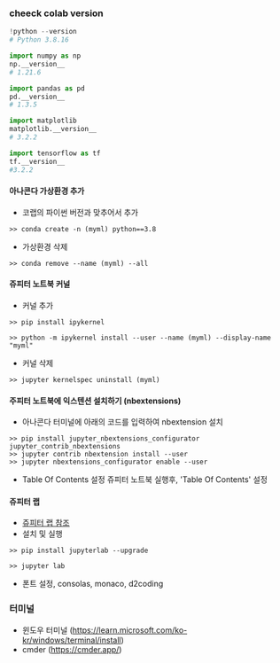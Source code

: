 ### cheeck colab version

```python
!python --version
# Python 3.8.16

import numpy as np
np.__version__
# 1.21.6

import pandas as pd
pd.__version__
# 1.3.5

import matplotlib 
matplotlib.__version__
# 3.2.2

import tensorflow as tf
tf.__version__
#3.2.2
```

#### 아나콘다 가상환경 추가 
- 코랩의 파이썬 버전과 맞추어서 추가
```
>> conda create -n (myml) python==3.8
```

- 가상환경 삭제
```
>> conda remove --name (myml) --all
```

#### 쥬피터 노트북 커널
- 커널 추가 
```
>> pip install ipykernel

>> python -m ipykernel install --user --name (myml) --display-name "myml"
```
  
- 커널 삭제 
```
>> jupyter kernelspec uninstall (myml)
```

#### 주피터 노트북에 익스텐션 설치하기 (nbextensions)
- 아나콘다 터미널에 아래의 코드를 입력하여 nbextension 설치

```
>> pip install jupyter_nbextensions_configurator jupyter_contrib_nbextensions
>> jupyter contrib nbextension install --user
>> jupyter nbextensions_configurator enable --user
```

- Table Of Contents 설정
쥬피터 노트북 실행후, 'Table Of Contents' 설정

#### 쥬피터 랩
- [쥬피터 랩 참조](https://heekangpark.github.io/etc/jupyter-lab)
- 설치 및 실행
```
>> pip install jupyterlab --upgrade

>> jupyter lab
```
- 폰트 설정, consolas, monaco, d2coding

### 터미널
- 윈도우 터미널 (https://learn.microsoft.com/ko-kr/windows/terminal/install)
- cmder (https://cmder.app/)

